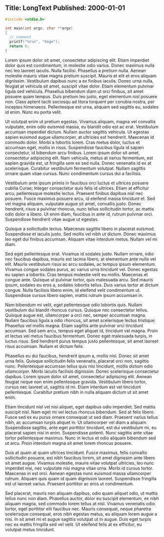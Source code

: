 Title: LongText
Published: 2000-01-01
---

```c
#include <stdio.h>

int main(int argc, char **argv)
{
  // comment
  printf("%s\n", "hoge");
  return 0;
}
```

Lorem ipsum dolor sit amet, consectetur adipiscing elit. Etiam imperdiet dolor quis est condimentum, in molestie odio varius. Donec maximus nulla nec leo laoreet iaculis. Nulla facilisi. Phasellus a pretium nulla. Aenean molestie mauris vitae magna pretium suscipit. Mauris et elit et eros aliquam dignissim. Vestibulum dapibus nunc a ex finibus iaculis. Donec urna nulla, feugiat at vehicula sit amet, suscipit vitae dolor. Etiam elementum pulvinar ligula sed vehicula. Phasellus bibendum diam ut orci finibus, sit amet posuere quam tempus. Duis pretium leo justo, eget elementum nisl posuere non. Class aptent taciti sociosqu ad litora torquent per conubia nostra, per inceptos himenaeos. Pellentesque est urna, aliquam sed sagittis eu, sodales id enim. Nunc eu porta velit.

Ut volutpat enim ut pretium egestas. Vivamus aliquam, magna vel convallis vulputate, enim odio euismod massa, eu blandit odio est ac erat. Vestibulum accumsan imperdiet dictum. Nullam auctor sagittis vehicula. Ut egestas sapien euismod augue ullamcorper, at ultricies est hendrerit. Maecenas id commodo dolor. Morbi a lobortis lorem. Cras metus dolor, luctus et accumsan eget, mollis in risus. Suspendisse faucibus ligula id sapien consectetur, id bibendum arcu finibus. Lorem ipsum dolor sit amet, consectetur adipiscing elit. Nam vehicula, metus at varius fermentum, est sapien gravida est, ut fringilla sem ex sed nulla. Donec venenatis id ex at scelerisque. Curabitur vestibulum fermentum volutpat. Nullam sagittis ornare quam vitae cursus. Nunc condimentum cursus dui a facilisis.

Vestibulum ante ipsum primis in faucibus orci luctus et ultrices posuere cubilia Curae; Integer consectetur quis felis id ultrices. Etiam at efficitur arcu, pellentesque molestie lectus. Praesent finibus dapibus nisl nec posuere. Fusce maximus posuere arcu, id eleifend massa tincidunt et. Sed vel magna aliquam, vulputate augue sit amet, convallis justo. Donec hendrerit, risus a pulvinar rhoncus, nunc tellus sollicitudin tortor, ac mattis odio dolor a libero. Ut enim diam, faucibus in ante id, rutrum pulvinar orci. Suspendisse hendrerit vitae augue ut egestas.

Quisque a sollicitudin lectus. Maecenas sagittis libero in placerat euismod. Suspendisse et iaculis justo. Sed mollis vel nibh ut dictum. Donec maximus leo eget dui finibus accumsan. Aliquam vitae interdum metus. Nullam vel mi diam.

Sed eget pellentesque erat. Vivamus id sodales justo. Nullam ornare, odio nec faucibus dapibus, mauris est lacinia libero, at elementum ante nulla vel elit. Mauris vestibulum risus ac arcu sodales, ac tempus ipsum elementum. Vivamus congue sodales purus, ac varius urna tincidunt vel. Donec egestas eu sapien a lobortis. Cras tempus molestie velit eu mollis. Maecenas et congue ante. Quisque ut pulvinar tortor, quis malesuada arcu. Sed mauris ipsum, sodales eu eros a, sodales lobortis tellus. Duis varius tortor at dictum congue. Nulla facilisis libero enim, id eleifend velit condimentum ut. Suspendisse cursus libero sapien, mattis rutrum ipsum accumsan in.

Nam bibendum mi velit, eget pellentesque odio lobortis quis. Nullam vestibulum dui blandit rhoncus cursus. Quisque nec consectetur tellus. Quisque augue est, ullamcorper a orci nec, semper accumsan magna. Nullam faucibus ligula a odio rhoncus, sit amet scelerisque lectus tristique. Phasellus vel mollis magna. Etiam sagittis ante pulvinar orci tincidunt accumsan. Sed sem arcu, tempus eget aliquet id, tincidunt vel magna. Proin et lectus vel metus faucibus fermentum. Donec eget malesuada turpis, in luctus risus. Sed hendrerit purus tempus justo pellentesque, sit amet laoreet risus accumsan. Nullam et dictum felis.

Phasellus eu dui faucibus, hendrerit ipsum a, mollis nisl. Donec sit amet urna felis. Quisque sollicitudin felis venenatis, placerat orci non, sagittis nunc. Pellentesque accumsan tellus quis nisi tincidunt, mollis dictum odio ullamcorper. Morbi iaculis facilisis dignissim. Donec scelerisque consectetur dapibus. Lorem ipsum dolor sit amet, consectetur adipiscing elit. Aenean feugiat neque non enim pellentesque gravida. Vestibulum libero tortor, cursus nec laoreet ut, sagittis id mi. Etiam interdum est vel tincidunt pellentesque. Curabitur pretium nibh in nulla aliquam dictum ut sit amet enim.

Etiam tincidunt nisl vel nisi aliquet, eget dapibus odio imperdiet. Sed mattis suscipit nisl. Nam eget mi vel lectus rhoncus bibendum. Sed at felis libero. Fusce sed ex eu purus ornare consequat ut sed diam. Praesent varius tellus nibh, ac accumsan turpis aliquet in. Ut ullamcorper vel diam a aliquam. Suspendisse sagittis, ante eget porttitor tincidunt, est dui vestibulum mi, eu placerat sapien nisi in enim. Suspendisse potenti. Nunc sagittis ante vitae tortor pellentesque maximus. Nunc in lectus et odio aliquam bibendum sed ut arcu. Proin interdum magna sit amet lorem rhoncus posuere.

Duis at quam at quam ultrices tincidunt. Fusce maximus, felis convallis sollicitudin posuere, est nibh faucibus lorem, sit amet dignissim ante libero sit amet augue. Vivamus molestie, mauris vitae volutpat ultricies, leo nunc imperdiet nisi, nec vulputate nisi magna vitae urna. Morbi id cursus tortor. Maecenas in est orci. Aenean egestas nunc euismod massa ullamcorper rutrum. Aliquam quis quam id quam dignissim laoreet. Suspendisse fringilla est ut laoreet varius. Praesent porttitor ac eros ut condimentum.

Sed placerat, mauris non aliquam dapibus, odio quam aliquet odio, ut mattis tellus nunc non diam. Phasellus auctor, dolor eu suscipit elementum, ex nibh aliquam magna, sed commodo lorem tellus at nisl. Vivamus venenatis odio tortor, eget porttitor elit faucibus nec. Mauris consequat, neque pharetra scelerisque consequat, eros nibh egestas metus, eu aliquam lorem augue a nisi. In sit amet mi et augue sagittis volutpat ut in augue. Duis eget turpis nec ex mattis fringilla sed vel velit. Ut eleifend felis at ex efficitur, eu volutpat metus tincidunt.